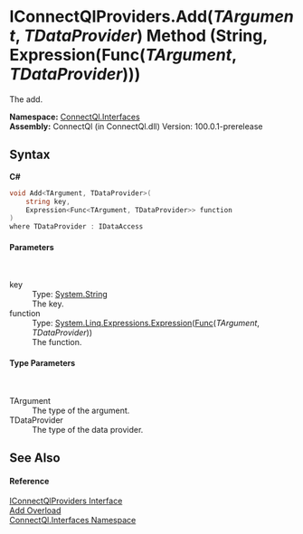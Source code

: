 # IConnectQlProviders.Add(*TArgument*, *TDataProvider*) Method (String, Expression(Func(*TArgument*, *TDataProvider*)))
 

The add.

**Namespace:**&nbsp;<a href="N_ConnectQl_Interfaces">ConnectQl.Interfaces</a><br />**Assembly:**&nbsp;ConnectQl (in ConnectQl.dll) Version: 100.0.1-prerelease

## Syntax

**C#**<br />
``` C#
void Add<TArgument, TDataProvider>(
	string key,
	Expression<Func<TArgument, TDataProvider>> function
)
where TDataProvider : IDataAccess

```


#### Parameters
&nbsp;<dl><dt>key</dt><dd>Type: <a href="http://msdn2.microsoft.com/en-us/library/s1wwdcbf" target="_blank">System.String</a><br />The key.</dd><dt>function</dt><dd>Type: <a href="http://msdn2.microsoft.com/en-us/library/bb335710" target="_blank">System.Linq.Expressions.Expression</a>(<a href="http://msdn2.microsoft.com/en-us/library/bb549151" target="_blank">Func</a>(*TArgument*, *TDataProvider*))<br />The function.</dd></dl>

#### Type Parameters
&nbsp;<dl><dt>TArgument</dt><dd>The type of the argument.</dd><dt>TDataProvider</dt><dd>The type of the data provider.</dd></dl>

## See Also


#### Reference
<a href="T_ConnectQl_Interfaces_IConnectQlProviders">IConnectQlProviders Interface</a><br /><a href="Overload_ConnectQl_Interfaces_IConnectQlProviders_Add">Add Overload</a><br /><a href="N_ConnectQl_Interfaces">ConnectQl.Interfaces Namespace</a><br />